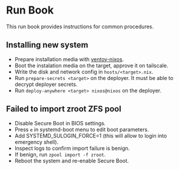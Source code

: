 # Run Book

This run book provides instructions for common procedures.

## Installing new system

- Prepare installation media with [ventoy-nixos](https://github.com/luishfonseca/ventoy-nixos).
- Boot the instalation media on the target, approve it on tailscale.
- Write the disk and network config in `hosts/<target>.nix`.
- Run `prepare-secrets <target>` on the deployer. It must be able to decrypt deployer secrets.
- Run `deploy-anywhere <target> nixos@nixos` on the deployer.

## Failed to import zroot ZFS pool

- Disable Secure Boot in BIOS settings.
- Press `e` in systemd-boot menu to edit boot parameters.
- Add SYSTEMD_SULOGIN_FORCE=1 (this will allow to login into emergency shell).
- Inspect logs to confirm import failure is benign.
- If benign, run `zpool import -f zroot`.
- Reboot the system and re-enable Secure Boot.
